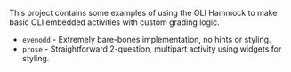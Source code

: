This project contains some examples of using the OLI Hammock to make basic OLI embedded activities with custom
grading logic.

 - `evenodd` - Extremely bare-bones implementation, no hints or styling.
 - `prose` - Straightforward 2-question, multipart activity using widgets for styling.
